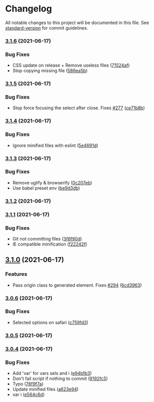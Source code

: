 # Changelog

All notable changes to this project will be documented in this file. See [standard-version](https://github.com/conventional-changelog/standard-version) for commit guidelines.

### [3.1.6](https://github.com/HemantNegi/jquery.sumoselect/compare/v3.1.5...v3.1.6) (2021-06-17)


### Bug Fixes

* CSS update on release + Remove useless files ([71524af](https://github.com/HemantNegi/jquery.sumoselect/commit/71524af391bbad55de5239129982f137926b2854))
* Stop copying missing file ([586ea5b](https://github.com/HemantNegi/jquery.sumoselect/commit/586ea5b07d2686a5c5510d3844a179fb6a019478))

### [3.1.5](https://github.com/HemantNegi/jquery.sumoselect/compare/v3.1.4...v3.1.5) (2021-06-17)


### Bug Fixes

* Stop force focusing the select after close. Fixes [#277](https://github.com/HemantNegi/jquery.sumoselect/issues/277) ([ce71b8b](https://github.com/HemantNegi/jquery.sumoselect/commit/ce71b8bf1d3816674347fd9ad607de1773f4dd55))

### [3.1.4](https://github.com/HemantNegi/jquery.sumoselect/compare/v3.1.3...v3.1.4) (2021-06-17)


### Bug Fixes

* Ignore minified files with eslint ([5e4691d](https://github.com/HemantNegi/jquery.sumoselect/commit/5e4691d471e49da06de51af67147f5910998f296))

### [3.1.3](https://github.com/HemantNegi/jquery.sumoselect/compare/v3.1.2...v3.1.3) (2021-06-17)


### Bug Fixes

* Remove uglify & browserify ([0c207eb](https://github.com/HemantNegi/jquery.sumoselect/commit/0c207ebd0eca1381b2aaf2f3de4e1822ab3d87bf))
* Use babel preset env ([be9d3db](https://github.com/HemantNegi/jquery.sumoselect/commit/be9d3dbbd87c659a62c0b861ffd0556a12965a75))

### [3.1.2](https://github.com/HemantNegi/jquery.sumoselect/compare/v3.1.1...v3.1.2) (2021-06-17)

### [3.1.1](https://github.com/HemantNegi/jquery.sumoselect/compare/v3.1.0...v3.1.1) (2021-06-17)


### Bug Fixes

* Git not committing files ([3f6f90d](https://github.com/HemantNegi/jquery.sumoselect/commit/3f6f90d43718ddc33f8089a6a3a3ede669e4990a))
* IE compatible minification ([f22242f](https://github.com/HemantNegi/jquery.sumoselect/commit/f22242f0df0beaa2d503e29d33a7cc069f6acf5c))

## [3.1.0](https://github.com/HemantNegi/jquery.sumoselect/compare/v3.0.6...v3.1.0) (2021-06-17)


### Features

* Pass origin class to generated element. Fixes [#294](https://github.com/HemantNegi/jquery.sumoselect/issues/294) ([6cd3963](https://github.com/HemantNegi/jquery.sumoselect/commit/6cd3963639ca3108c0cb3efcd3d67515d08d2607))

### [3.0.6](https://github.com/HemantNegi/jquery.sumoselect/compare/v3.0.5...v3.0.6) (2021-06-17)


### Bug Fixes

* Selected options on safari ([c759fd3](https://github.com/HemantNegi/jquery.sumoselect/commit/c759fd384cf4084d5309edb29427540f01290c6f))

### [3.0.5](https://github.com/HemantNegi/jquery.sumoselect/compare/v3.0.4...v3.0.5) (2021-06-17)

### [3.0.4](https://github.com/HemantNegi/jquery.sumoselect/compare/v3.0.2...v3.0.4) (2021-06-17)


### Bug Fixes

* Add 'var' for vars sels and i ([e94bfb3](https://github.com/HemantNegi/jquery.sumoselect/commit/e94bfb3f84ceab339119e2edb2d26ddb67384e8c))
* Don't fail script if nothing to commit ([9192fc5](https://github.com/HemantNegi/jquery.sumoselect/commit/9192fc5badcd5cbabc52e0a964b6c817fcdd6935))
* Typo ([78f9f7a](https://github.com/HemantNegi/jquery.sumoselect/commit/78f9f7aae57078c5cb967c9a452a7e87ee9d1549))
* Update minified files ([a623e94](https://github.com/HemantNegi/jquery.sumoselect/commit/a623e946ded96b133a1173af108d251d7db2ea72))
* var i ([e564c6d](https://github.com/HemantNegi/jquery.sumoselect/commit/e564c6d28087b81fe35adb1aba198a7d83b2e2d8))
